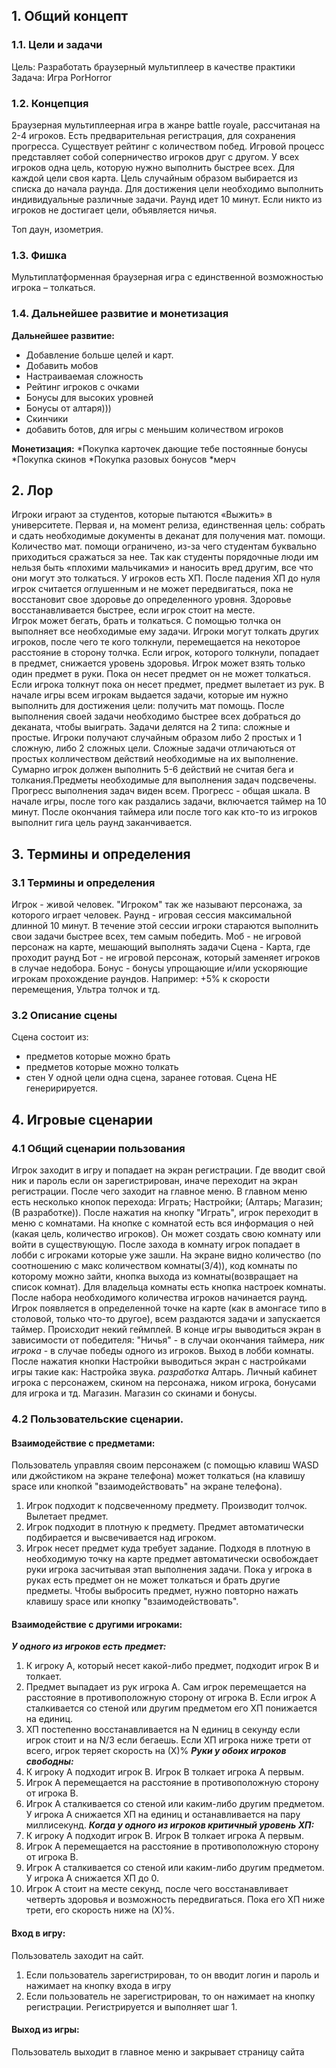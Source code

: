 ## 1. Общий концепт
### 1.1. Цели и задачи
Цель: Разработать браузерный мультиплеер в качестве практики
Задача:  Игра PorHorror 
### 1.2. Концепция
Браузерная мультиплеерная игра в жанре battle royale, рассчитаная на 2-4 игроков. Есть предварительная регистрация, для сохранения прогресса. Существует рейтинг с количеством побед.
Игровой процесс представляет собой соперничество игроков друг с другом. У всех игроков одна цель, которую нужно выполнить быстрее всех.  Для каждой цели своя карта. Цель случайным образом выбирается из списка до начала раунда. Для достижения цели необходимо выполнить индивидуальные различные задачи. Раунд идет 10 минут.  Если никто из игроков не достигает цели, объявляется ничья. 

Топ даун, изометрия. 
### 1.3. Фишка
Мультиплатформенная браузерная игра с единственной возможностью игрока – толкаться. 
### 1.4. Дальнейшее развитие и монетизация
**Дальнейшее развитие:**
* Добавление больше целей и карт. 
* Добавить мобов
* Настраиваемая сложность
* Рейтинг игроков с очками
* Бонусы для высоких уровней
* Бонусы от алтаря)))
* Скинчики
* добавить ботов, для игры с меньшим количеством игроков

**Монетизация:**
    *Покупка карточек дающие тебе постоянные бонусы
    *Покупка скинов
    *Покупка разовых бонусов
    *мерч
## 2. Лор
Игроки играют за студентов, которые пытаются «Выжить» в университете. Первая и, на момент релиза, единственная цель: собрать и сдать необходимые документы в деканат для получения мат. помощи.  Количество мат. помощи ограничено, из-за чего студентам буквально приходиться сражаться за нее. Так как студенты порядочные люди им нельзя быть «плохими мальчиками» и наносить вред другим, все что они могут это толкаться. 
У игроков есть ХП. После падения ХП до нуля игрок считается оглушенным и не может передвигаться, пока не восстановит свое здоровье до определенного уровня.  Здоровье восстанавливается быстрее, если игрок стоит на месте.  
Игрок может бегать, брать и толкаться. С помощью толчка он выполняет все необходимые ему задачи. Игроки могут толкать других игроков, после чего те кого толкнули, перемещается на некоторое расстояние в сторону толчка. Если игрок, которого толкнули, попадает в предмет, снижается уровень здоровья. 
Игрок может взять только один предмет в руки. Пока он несет предмет он не может толкаться. Если игрока толкнут пока он несет предмет, предмет вылетает из рук. 
В начале игры всем игрокам выдается задачи, которые им нужно выполнить для достижения цели: получить мат помощь. После выполнения своей задачи необходимо быстрее всех добраться до деканата, чтобы выиграть. Задачи делятся на 2 типа: сложные и простые. Игроки получают случайным образом либо 2 простых и 1 сложную, либо 2 сложных цели. Сложные задачи отличаються от простых колличеством действий необходимые на их выполнение. Сумарно игрок должен выполнить 5-6 действий не считая бега и толкания.Предметы необходимые для выполнения задач подсвечены. Прогресс выполнения задач виден всем. Прогресс - общая шкала.
В начале игры, после того как раздались задачи, включается таймер на 10 минут. После окончания таймера или после того как кто-то из игроков выполнит гига цель раунд заканчивается.
## 3. Термины и определения
### 3.1 Термины и определения
Игрок - живой человек. "Игроком" так же называют персонажа, за которого играет человек.
Раунд - игровая сессия максимальной длинной 10 минут. В течение этой сессии игроки стараются выполнить свои задачи быстрее всех, тем самым победить.
Моб - не игровой персонаж на карте, мешающий выполнять задачи
Сцена - Карта, где проходит раунд
Бот - не игровой персонаж, который заменяет игроков в случае недобора.
Бонус - бонусы упрощающие и/или ускоряющие игрокам прохождение раундов. Например: +5% к скорости перемещения, Ультра толчок и тд.

### 3.2 Описание сцены
Сцена состоит из:
- предметов которые можно брать
- предметов которые можно толкать
- стен
У одной цели одна сцена, заранее готовая. Сцена НЕ генеририруется. 

## 4. Игровые сценарии

### 4.1 Общий сценарии пользования
Игрок заходит в игру и попадает на экран регистрации. Где вводит свой ник и пароль если он зарегистрирован, иначе переходит на экран регистрации. После чего заходит на главное меню. В главном меню есть несколько кнопок перехода: Играть; Настройки; (Алтарь; Магазин;(В разработке)).
После нажатия на кнопку "Играть", игрок переходит в меню с комнатами. На кнопке с комнатой есть вся информация о ней (какая цель, количество игроков). Он может создать свою комнату или войти в существующую. После захода в комнату игрок попадает в лобби с игроками которые уже зашли. На экране видно количество (по соотношению с макс количеством комнаты(3/4)), код комнаты по которому можно зайти, кнопка выхода из комнаты(возвращает на список комнат). Для владельца комнаты есть кнопка настроек комнаты.  После набора необходимого количества игроков начинается раунд. Игрок появляется в определенной точке на карте (как в амонгасе типо в столовой, только что-то другое), всем раздаются задачи и запускается таймер. Происходит некий геймплей. В конце игры выводиться экран в зависимости от победителя: "Ничья" - в случаи окончания таймера, *ник игрока* - в случае победы одного из игроков. Выход в лобби комнаты.
После нажатия кнопки Настройки выводиться экран с настройками игры такие как: Настройка звука.
*разработка*
Алтарь. Личный кабинет игрока с персонажем, скином на персонажа, ником игрока, бонусами для игрока и тд.
Магазин. Магазин со скинами и бонусы.
### 4.2 Пользовательские сценарии.

#### Взаимодействие с предметами:
Пользователь управляя своим персонажем (с помощью клавиш WASD или джойстиком на экране телефона) может толкаться (на клавишу space или кнопкой "взаимодействовать" на экране телефона). 
1. Игрок подходит к подсвеченному предмету. Производит толчок. Вылетает предмет.
2. Игрок подходит в плотную к предмету. Предмет автоматически подбирается и высвечивается над игроком.
3. Игрок несет предмет куда требует задание. Подходя в плотную в необходимую точку на карте предмет автоматически освобождает руки игрока засчитывая этап выполнения задачи.
Пока у игрока в руках есть предмет он не может толкаться и брать другие предметы. Чтобы выбросить предмет, нужно повторно нажать клавишу space или кнопку "взаимодействовать".

#### Взаимодействие с другими игроками:
***У одного из игроков есть предмет:***
1. К игроку А, который несет какой-либо предмет, подходит игрок В и толкает.
2. Предмет выпадает из рук игрока А. Сам игрок перемещается на расстояние в противоположную сторону от игрока В. Если игрок А сталкивается со стеной или другим предметом его ХП понижается на <NNNNN> единиц. 
3. ХП постепенно восстанавливается на N единиц в секунду если игрок стоит и на N/3 если бегаешь. Если ХП игрока ниже трети от всего, игрок теряет скорость на (Х)%
***Руки у обоих игроков свободны:***
1. К игроку А подходит игрок В. Игрок В толкает игрока А первым. 
2. Игрок А перемещается на расстояние в противоположную сторону от игрока В.
3. Игрок А сталкивается со стеной или каким-либо другим предметом. У игрока А снижается ХП на <NNNNN> единиц и останавливается на пару миллисекунд.
***Когда у одного из игроков критичный уровень ХП:***
1. К игроку А подходит игрок В. Игрок В толкает игрока А первым. 
2. Игрок А перемещается на расстояние в противоположную сторону от игрока В.
3. Игрок А сталкивается со стеной или каким-либо другим предметом. У игрока А снижается ХП до 0. 
4. Игрок А стоит на месте <N> секунд, после чего восстанавливает четверть здоровья и возможность передвигаться. Пока его ХП ниже трети, его скорость ниже на (Х)%. 

#### Вход в игру:
Пользователь заходит на сайт.
1. Если пользователь зарегистрирован, то он вводит логин и пароль и нажимает на кнопку входа в игру
2. Если пользователь не зарегистрирован, то он нажимает на кнопку регистрации. Регистрируется и выполняет шаг 1.

#### Выход из игры:
Пользователь выходит в главное меню и закрывает страницу сайта


